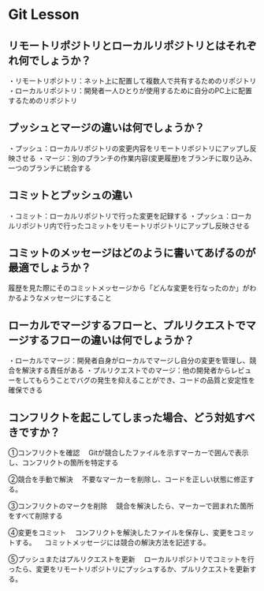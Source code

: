 # Git Lesson

## リモートリポジトリとローカルリポジトリとはそれぞれ何でしょうか？
・リモートリポジトリ：ネット上に配置して複数人で共有するためのリポジトリ
・ローカルリポジトリ：開発者一人ひとりが使用するために自分のPC上に配置するためのリポジトリ


## プッシュとマージの違いは何でしょうか？
・プッシュ：ローカルリポジトリの変更内容をリモートリポジトリにアップし反映させる
・マージ：別のブランチの作業内容(変更履歴)をブランチに取り込み、一つのブランチに統合する


## コミットとプッシュの違い
・コミット：ローカルリポジトリで行った変更を記録する
・プッシュ：ローカルリポジトリ内で行ったコミットをリモートリポジトリにアップし反映させる


## コミットのメッセージはどのように書いてあげるのが最適でしょうか？
履歴を見た際にそのコミットメッセージから「どんな変更を行なったのか」がわかるようなメッセージにすること


## ローカルでマージするフローと、プルリクエストでマージするフローの違いは何でしょうか？
・ローカルでマージ：開発者自身がローカルでマージし自分の変更を管理し、競合を解決する責任がある
・プルリクエストでのマージ：他の開発者からレビューをしてもらうことでバグの発生を抑えることができ、コードの品質と安定性を確保できる


## コンフリクトを起こしてしまった場合、どう対処すべきですか？
①コンフリクトを確認
　Gitが競合したファイルを示すマーカーで囲んで表示し、コンフリクトの箇所を特定する

②競合を手動で解決
　不要なマーカーを削除し、コードを正しい状態に修正する。

③コンフリクトのマークを削除
　競合を解決したら、マーカーで囲まれた箇所をすべて削除する

④変更をコミット
　コンフリクトを解決したファイルを保存し、変更をコミットする。
　コミットメッセージには競合の解決方法を記述する。

⑤プッシュまたはプルリクエストを更新
　ローカルリポジトリでコミットを行ったら、変更をリモートリポジトリにプッシュするか、プルリクエストを更新する。
